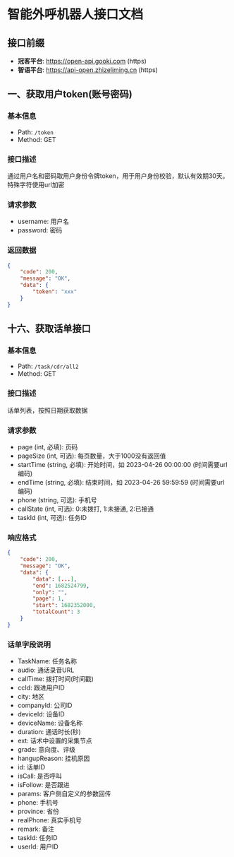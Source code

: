 # 智能外呼机器人接口文档

## 接口前缀

- **冠客平台**: https://open-api.gooki.com (https)
- **智语平台**: https://api-open.zhizeliming.cn (https)

## 一、获取用户token(账号密码)

### 基本信息
- Path: `/token`
- Method: GET

### 接口描述
通过用户名和密码取用户身份令牌token，用于用户身份校验，默认有效期30天。
特殊字符使用url加密

### 请求参数
- username: 用户名
- password: 密码

### 返回数据
```json
{
    "code": 200,
    "message": "OK",
    "data": {
        "token": "xxx"
    }
}
```

## 十六、获取话单接口

### 基本信息
- Path: `/task/cdr/all2`
- Method: GET

### 接口描述
话单列表，按照日期获取数据

### 请求参数
- page (int, 必填): 页码
- pageSize (int, 可选): 每页数量，大于1000没有返回值
- startTime (string, 必填): 开始时间，如 2023-04-26 00:00:00 (时间需要url编码)
- endTime (string, 必填): 结束时间，如 2023-04-26 59:59:59 (时间需要url编码)
- phone (string, 可选): 手机号
- callState (int, 可选): 0:未拨打, 1:未接通, 2:已接通
- taskId (int, 可选): 任务ID

### 响应格式
```json
{
    "code": 200,
    "message": "OK",
    "data": {
        "data": [...],
        "end": 1682524799,
        "only": "",
        "page": 1,
        "start": 1682352000,
        "totalCount": 3
    }
}
```

### 话单字段说明
- TaskName: 任务名称
- audio: 通话录音URL
- callTime: 拨打时间(时间戳)
- ccId: 跟进用户ID
- city: 地区
- companyId: 公司ID
- deviceId: 设备ID
- deviceName: 设备名称
- duration: 通话时长(秒)
- ext: 话术中设置的采集节点
- grade: 意向度、评级
- hangupReason: 挂机原因
- id: 话单ID
- isCall: 是否呼叫
- isFollow: 是否跟进
- params: 客户侧自定义的参数回传
- phone: 手机号
- province: 省份
- realPhone: 真实手机号
- remark: 备注
- taskId: 任务ID
- userId: 用户ID

